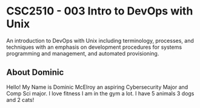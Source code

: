 # CSC2510 - 003 Intro to DevOps with Unix 
 An introduction to DevOps with Unix including terminology, processes, and techniques with an emphasis on development procedures for systems programming and management, and automated provisioning.
## About Dominic
 Hello! My Name is Dominic McElroy an aspiring Cybersecurity Major and Comp Sci major. I love fitness I am in the gym a lot. I have 5 animals 3 dogs and 2 cats!

